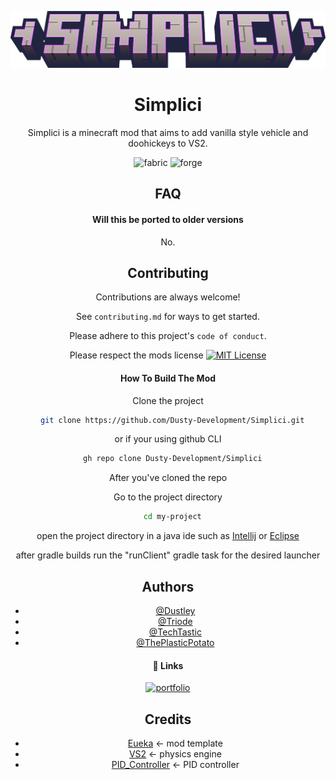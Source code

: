 <center><div align="center">

![Logo-Recovered](simplici_logo.png)

# Simplici 

Simplici is a minecraft mod that aims to add vanilla style vehicle and doohickeys to VS2.

<img alt="fabric" height="56" src="https://cdn.jsdelivr.net/npm/@intergrav/devins-badges@3/assets/cozy/supported/fabric_vector.svg">
<img alt="forge" height="56" src="https://cdn.jsdelivr.net/npm/@intergrav/devins-badges@3/assets/cozy/unsupported/forge_vector.svg">

## FAQ

#### Will this be ported to older versions

No.

## Contributing

Contributions are always welcome!

See `contributing.md` for ways to get started.

Please adhere to this project's `code of conduct`.

Please respect the mods license
[![MIT License](https://img.shields.io/badge/License-Apache_2.0-blue.svg)](https://www.apache.org/licenses/LICENSE-2.0)

#### How To Build The Mod

Clone the project

```bash
  git clone https://github.com/Dusty-Development/Simplici.git
```
or if your using github CLI
```bash
  gh repo clone Dusty-Development/Simplici
```

After you've cloned the repo

Go to the project directory

```bash
  cd my-project
```

open the project directory in a java ide such as [Intellij](https://www.jetbrains.com/idea/) or [Eclipse](https://eclipseide.org)

after gradle builds run the "runClient" gradle task for the desired launcher

## Authors

- [@Dustley](https://github.com/Dustley)
- [@Triode](https://github.com/StewStrong)
- [@TechTastic](https://github.com/TechTastic)
- [@ThePlasticPotato](https://github.com/ThePlasticPotato)

#### 🔗 Links
[![portfolio](https://img.shields.io/badge/Dustley's_Channel-000?style=for-the-badge&logo=youtube&logoColor=red)](https://www.youtube.com/channel/UC6_mejtQMMNBCyeju8Z0NpA)

## Credits

- [Eueka](https://github.com/ValkyrienSkies/Eureka) <- mod template
- [VS2](https://github.com/ValkyrienSkies/Valkyrien-Skies-2) <- physics engine
- [PID_Controller](https://github.com/vazgriz/PID_Controller) <- PID controller

